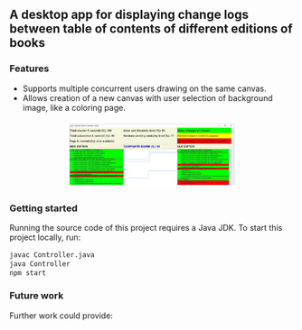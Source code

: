 ## A desktop app for displaying change logs between table of contents of different editions of books


### Features
* Supports multiple concurrent users drawing on the same canvas.
* Allows creation of a new canvas with user selection of background image, like a coloring page.
<p align="center">
  <img src="ui.png" width="300">
</p>

### Getting started
Running the source code of this project requires a Java JDK.
To start this project locally, run: 
```
javac Controller.java
java Controller
npm start
```

### Future work
Further work could provide:
